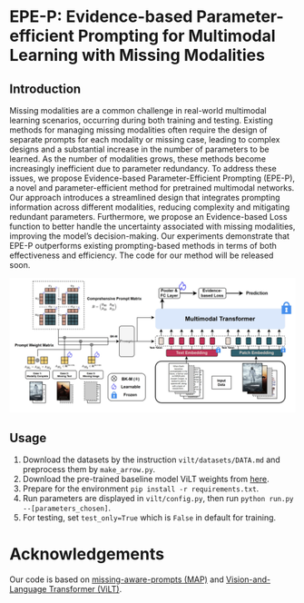 # EPE-P: Evidence-based Parameter-efficient Prompting for Multimodal Learning with Missing Modalities

## Introduction
Missing modalities are a common challenge in real-world multimodal learning scenarios, occurring during both training and testing. Existing methods for managing missing modalities often require the design of separate prompts for each modality or missing case, leading to complex designs and a substantial increase in the number of parameters to be learned. As the number of modalities grows, these methods become increasingly inefficient due to parameter redundancy. To address these issues, we propose Evidence-based Parameter-Efficient Prompting (EPE-P), a novel and parameter-efficient method for pretrained multimodal networks. Our approach introduces a streamlined design that integrates prompting information across different modalities, reducing complexity and mitigating redundant parameters. Furthermore, we propose an Evidence-based Loss function to better handle the uncertainty associated with missing modalities, improving the model’s decision-making. Our experiments demonstrate that EPE-P outperforms existing prompting-based methods in terms of both effectiveness and efficiency. The code for our method will be released soon.

<div align="center">
  <img src="assets/EPE-P.png"/>
</div>

## Usage

1. Download the datasets by the instruction `vilt/datasets/DATA.md` and preprocess them by `make_arrow.py`.
2. Download the pre-trained baseline model ViLT weights from [here](https://github.com/dandelin/ViLT.git).
3. Prepare for the environment `pip install -r requirements.txt`.
4. Run parameters are displayed in `vilt/config.py`, then run `python run.py --[parameters_chosen]`.
5. For testing, set `test_only=True` which is `False` in default for training.

# Acknowledgements
Our code is based on [missing-aware-prompts (MAP)](https://github.com/YiLunLee/missing_aware_prompts?tab=readme-ov-file) and [Vision-and-Language Transformer (ViLT)](https://github.com/dandelin/ViLT.git).

